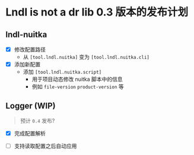 # Lndl is not a dr lib 0.3 版本的发布计划

## lndl-nuitka

- [x] 修改配置路径
  - 从 `[tool.lndl.nuitka]` 变为 `[tool.lndl.nuitka.cli]`
- [x] 添加新配置
  - 添加 `[tool.lndl.nuitka.script]`
    - 用于项目动态修改 nuitka 脚本中的信息
    - 例如 `file-version` `product-version` 等

## Logger (WIP)

> 预计 `0.4` 发布?

- [x] 完成配置解析
- [ ] 支持读取配置之后自动应用

